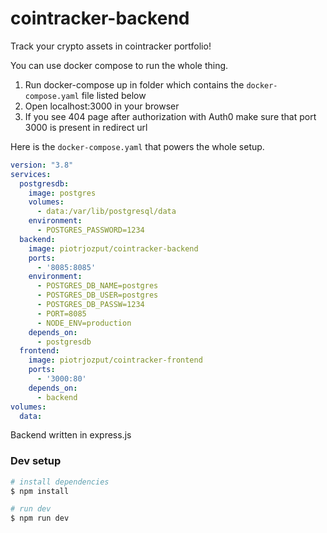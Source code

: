 # cointracker-backend

Track your crypto assets in cointracker portfolio!

You can use docker compose to run the whole thing.

1. Run docker-compose up in folder which contains the `docker-compose.yaml` file listed below
2. Open localhost:3000 in your browser
3. If you see 404 page after authorization with Auth0 make sure that port 3000 is present in redirect url

Here is the `docker-compose.yaml` that powers the whole setup.

```yaml
version: "3.8"
services:
  postgresdb:
    image: postgres
    volumes:
      - data:/var/lib/postgresql/data
    environment:
      - POSTGRES_PASSWORD=1234
  backend:
    image: piotrjozput/cointracker-backend
    ports:
      - '8085:8085'
    environment:
      - POSTGRES_DB_NAME=postgres
      - POSTGRES_DB_USER=postgres
      - POSTGRES_DB_PASSW=1234
      - PORT=8085
      - NODE_ENV=production
    depends_on: 
      - postgresdb
  frontend:
    image: piotrjozput/cointracker-frontend
    ports: 
      - '3000:80'
    depends_on: 
      - backend
volumes:
  data:
```
Backend written in express.js

### Dev setup

```bash
# install dependencies
$ npm install

# run dev 
$ npm run dev

```
